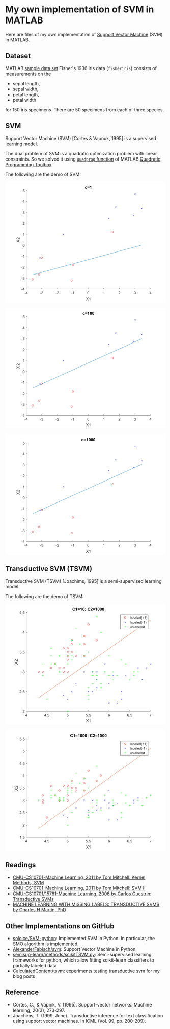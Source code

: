 # My own implementation of SVM in MATLAB

Here are files of my own implementation of [Support Vector Machine](https://en.wikipedia.org/wiki/Support_vector_machine) (SVM) in MATLAB.

## Dataset

MATLAB [sample data set](https://ww2.mathworks.cn/help/stats/sample-data-sets.html) Fisher's 1936 iris data (`fisheriris`) consists of measurements on the 

* sepal length, 
* sepal width, 
* petal length,
* petal width 

for 150 iris specimens. There are 50 specimens from each of three species.

## SVM

Support Vector Machine (SVM) [Cortes & Vapnuk, 1995] is a supervised learning model.

The dual problem of SVM is a quadratic optimization problem with linear constraints. So we solved it using [`quadprog` function](https://ww2.mathworks.cn/help/optim/ug/quadprog.html) of MATLAB [Quadratic Programming Toolbox](https://ww2.mathworks.cn/help/optim/quadratic-programming.html).

The following are the demo of SVM:

![](SVM/SVM_Linear2.png)

![](SVM/SVM_Linear.png)

![](SVM/SVM_Linear3.png)

## Transductive SVM (TSVM)

Transductive SVM (TSVM) [Joachims, 1995] is a semi-supervised learning model.

The following are the demo of TSVM:

![](TSVM/TSVM.png)

![](TSVM/TSVM2.png)

## Readings

* [CMU-CS10701-Machine Learning, 2011 by Tom Mitchell: Kernel Methods, SVM](http://www.cs.cmu.edu/~tom/10701_sp11/slides/Kernels_SVM_04_7_2011-ann.pdf)
* [CMU-CS10701-Machine Learning, 2011 by Tom Mitchell: SVM II](http://www.cs.cmu.edu/~tom/10701_sp11/slides/Kernels_SVM2_04_12_2011-ann.pdf)
* [CMU-CS10701/15781-Machine Learning, 2006 by Carlos Guestrin: Transductive SVMs](http://www.cs.cmu.edu/~guestrin/Class/10701-S06/Slides/tsvms-pca.pdf)
* [MACHINE LEARNING WITH MISSING LABELS: TRANSDUCTIVE SVMS by Charles H Martin, PhD](https://calculatedcontent.com/2014/09/23/machine-learning-with-missing-labels-transductive-svms/)

## Other Implementations on GitHub


* [soloice/SVM-python](https://github.com/soloice/SVM-python): Implemented SVM in Python. In particular, the SMO algorithm is implemented.
* [AlexanderFabisch/svm](https://github.com/AlexanderFabisch/svm): Support Vector Machine in Python
* [semisup-learn/methods/scikitTSVM.py](https://github.com/tmadl/semisup-learn/blob/master/methods/scikitTSVM.py): Semi-supervised learning frameworks for python, which allow fitting scikit-learn classifiers to partially labeled data
* [CalculatedContent/tsvm](https://github.com/CalculatedContent/tsvm): experiments testing transductive svm for my blog posts

 

## Reference

* Cortes, C., & Vapnik, V. (1995). Support-vector networks. Machine learning, 20(3), 273-297.
* Joachims, T. (1999, June). Transductive inference for text classification using support vector machines. In ICML (Vol. 99, pp. 200-209).
